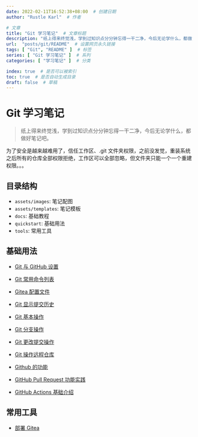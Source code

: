 ```yaml
---
date: 2022-02-11T16:52:38+08:00  # 创建日期
author: "Rustle Karl"  # 作者

# 文章
title: "Git 学习笔记"  # 文章标题
description: "纸上得来终觉浅，学到过知识点分分钟忘得一干二净，今后无论学什么，都做好笔记吧。"
url:  "posts/git/README"  # 设置网页永久链接
tags: [ "Git", "README" ]  # 标签
series: [ "Git 学习笔记" ]  # 系列
categories: [ "学习笔记" ]  # 分类

index: true  # 是否可以被索引
toc: true  # 是否自动生成目录
draft: false  # 草稿
---
```


# Git 学习笔记

> 纸上得来终觉浅，学到过知识点分分钟忘得一干二净，今后无论学什么，都做好笔记吧。

为了安全是越来越难用了，信任工作区、.git 文件夹权限，之前没发觉，重装系统之后所有的仓库全部权限拒绝，工作区可以全部忽略，但文件夹只能一个一个重建权限。。。

## 目录结构

- `assets/images`: 笔记配图
- `assets/templates`: 笔记模板
- `docs`: 基础教程
- `quickstart`: 基础用法
- `tools`: 常用工具

## 基础用法

- [Git 与 GitHub 设置](quickstart/config.md)

- [Git 常用命令列表](quickstart/cmd.md)
- [Gitea 配置文件](quickstart/gitea.md)
- [Git 显示提交历史](quickstart/log.md)

- [Git 基本操作](quickstart/operation.md)
- [Git 分支操作](quickstart/branch.md)
- [Git 更改提交操作](quickstart/modify.md)
- [Git 操作远程仓库](quickstart/remote.md)

- [Github 的功能](quickstart/github.md)
- [GitHub Pull Request 功能实践](quickstart/pr.md)
- [GitHub Actions 基础介绍](quickstart/actions.md)

## 常用工具

- [部署 Gitea](tools/gitea.md)

